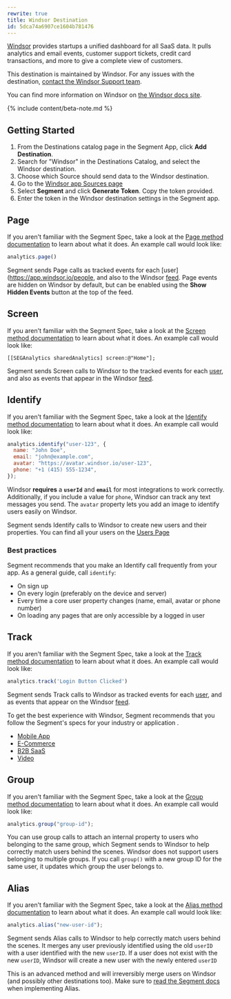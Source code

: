 ```yaml
---
rewrite: true
title: Windsor Destination
id: 5dca74a6907ce1604b781476
---
```

[Windsor](https://windsor.io/?utm_source=segmentio&utm_medium=docs&utm_campaign=partners) provides startups a unified dashboard for all SaaS data. It pulls analytics and email events, customer support tickets, credit card transactions, and more to give a complete view of customers.

This destination is maintained by Windsor. For any issues with the destination, [contact the Windsor Support team](mailto:support@windsor.io).

You can find more information on Windsor on [the Windsor docs site](https://docs.windsor.io).

{% include content/beta-note.md %}


## Getting Started




1. From the Destinations catalog page in the Segment App, click **Add Destination**.
2. Search for "Windsor" in the Destinations Catalog, and select the Windsor destination.
3. Choose which Source should send data to the Windsor destination.
4. Go to the [Windsor app Sources page](https://app.windsor.io/sources)
5. Select **Segment** and click **Generate Token**. Copy the token provided.
6. Enter the token in the Windsor destination settings in the Segment app.



## Page

If you aren't familiar with the Segment Spec, take a look at the [Page method documentation](/docs/connections/spec/page/) to learn about what it does. An example call would look like:

```js
analytics.page()
```

Segment sends Page calls as tracked events for each [user](https://app.windsor.io/people, and also to the Windsor [feed](https://app.windsor.io/feed). Page events are hidden on Windsor by default, but can be enabled using the **Show Hidden Events** button at the top of the feed.


## Screen

If you aren't familiar with the Segment Spec, take a look at the [Screen method documentation](/docs/connections/spec/screen/) to learn about what it does. An example call would look like:

```objc
[[SEGAnalytics sharedAnalytics] screen:@"Home"];
```

Segment sends Screen calls to Windsor to the tracked events for each [user](https://app.windsor.io/people), and also as events that appear in the Windsor [feed](https://app.windsor.io/feed).


## Identify

If you aren't familiar with the Segment Spec, take a look at the [Identify method documentation](/docs/connections/spec/identify/) to learn about what it does. An example call would look like:

```js
analytics.identify("user-123", {
  name: "John Doe",
  email: "john@example.com",
  avatar: "https://avatar.windsor.io/user-123",
  phone: "+1 (415) 555-1234",
});
```

Windsor **requires** a **`userId`** and **`email`** for most integrations to work correctly. Additionally, if you include a value for `phone`, Windsor can track any text messages you send. The `avatar` property lets you add an image to identify users easily on Windsor.

Segment sends Identify calls to Windsor to create new users and their properties. You can find all your users on the [Users Page](https://app.windsor.io/people)

### Best practices

Segment recommends that you make an Identify call frequently from your app. As a general guide, call `identify`:

- On sign up
- On every login (preferably on the device and server)
- Every time a core user property changes (name, email, avatar or phone number)
- On loading any pages that are only accessible by a logged in user


## Track

If you aren't familiar with the Segment Spec,  take a look at the [Track method documentation](/docs/connections/spec/track/) to learn about what it does. An example call would look like:

```js
analytics.track('Login Button Clicked')
```

Segment sends Track calls to Windsor as tracked events for each [user](https://app.windsor.io/people), and as events that appear on the Windsor [feed](https://app.windsor.io/feed).

To get the best experience with Windsor, Segment recommends that you follow the Segment's specs for your industry or application .

- [Mobile App](/docs/connections/spec/mobile/)
- [E-Commerce](/docs/connections/spec/ecommerce/v2/)
- [B2B SaaS](/docs/connections/spec/b2b-saas/)
- [Video](/docs/connections/spec/video/)

## Group

If you aren't familiar with the Segment Spec, take a look at the [Group method documentation](/docs/connections/spec/group/) to learn about what it does. An example call would look like:

```js
analytics.group("group-id");
```

You can use group calls to attach an internal property to users who belonging to the same group, which Segment sends to Windsor to help correctly match users behind the scenes. Windsor does not support users belonging to multiple groups. If you call `group()` with a new group ID for the same user, it updates which group the user belongs to.

## Alias

If you aren't familiar with the Segment Spec, take a look at the [Alias method documentation](/docs/connections/spec/alias/) to learn about what it does. An example call would look like:

```js
analytics.alias("new-user-id");
```

Segment sends Alias calls to Windsor to help correctly match users behind the scenes. It merges any user previously identified using the old `userID` with a user identified with the new `userID`. If a user does not exist with the new `userID`, Windsor will create a new user with the newly entered `userID`

This is an advanced method and will irreversibly merge users on Windsor (and possibly other destinations too). Make sure to [read the Segment docs](/docs/connections/spec/alias/) when implementing Alias.
